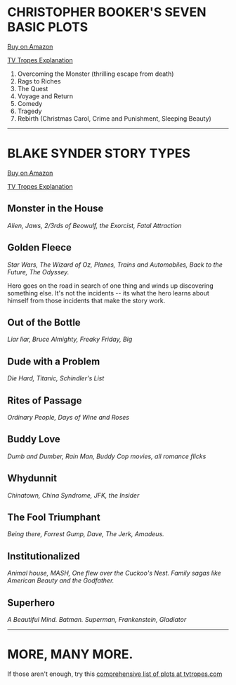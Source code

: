 
# CHRISTOPHER BOOKER'S SEVEN BASIC PLOTS

[Buy on Amazon](http://www.amazon.com/The-Seven-Basic-Plots-Stories/dp/0826480373/)

[TV Tropes Explanation](http://tvtropes.org/pmwiki/pmwiki.php/Main/TheSevenBasicPlots)

1. Overcoming the Monster (thrilling escape from death)
2. Rags to Riches
3. The Quest
4. Voyage and Return
5. Comedy
6. Tragedy
7. Rebirth (Christmas Carol, Crime and Punishment, Sleeping Beauty)

---

# BLAKE SYNDER STORY TYPES

[Buy on Amazon](http://www.amazon.com/Save-Last-Book-Screenwriting-Youll/dp/1932907009/ref=sr_1_1?s=books&ie=UTF8&qid=1355927177&sr=1-1&keywords=save+the+cat)

[TV Tropes Explanation](http://tvtropes.org/pmwiki/pmwiki.php/Main/TenMoviePlots)

## Monster in the House 

*Alien, Jaws, 2/3rds of Beowulf, the Exorcist, Fatal Attraction*

## Golden Fleece

*Star Wars, The Wizard of Oz, Planes, Trains and Automobiles, Back to the Future, The Odyssey.*

Hero goes on the road in search of one thing and winds up discovering something else. It's not the incidents -- its what the hero learns about himself from those incidents that make the story work. 

## Out of the Bottle

*Liar liar, Bruce Almighty, Freaky Friday, Big*

## Dude with a Problem

*Die Hard, Titanic, Schindler's List*

## Rites of Passage

*Ordinary People, Days of Wine and Roses*

## Buddy Love

*Dumb and Dumber, Rain Man, Buddy Cop movies, all romance flicks*

## Whydunnit

*Chinatown, China Syndrome, JFK, the Insider*

## The Fool Triumphant

*Being there, Forrest Gump, Dave, The Jerk, Amadeus.*

## Institutionalized

*Animal house, MASH, One flew over the Cuckoo's Nest. Family sagas like American Beauty and the Godfather.*

## Superhero

*A Beautiful Mind. Batman. Superman, Frankenstein, Gladiator*

---

# MORE, MANY MORE. 

If those aren't enough, try this [comprehensive list of plots at tvtropes.com](http://tvtropes.org/pmwiki/pmwiki.php/Main/Plots)